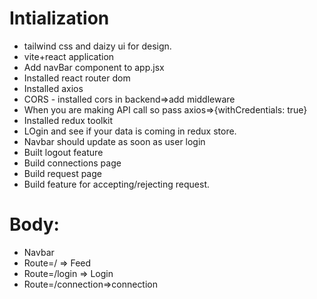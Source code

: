 # Intialization
 - tailwind css and daizy ui for design.
 - vite+react application
 - Add navBar component to app.jsx
 - Installed react router dom
 - Installed axios 
 - CORS - installed cors in backend=>add middleware
 - When you are making API call so pass axios=>{withCredentials: true}
 - Installed redux toolkit
 - LOgin and see if your data is coming in redux store.
 - Navbar should update as soon as user login
 - Built logout feature
- Build connections page
- Build request page
- Build feature for accepting/rejecting request.
# Body:
 - Navbar
 - Route=/ => Feed
 - Route=/login => Login
 - Route=/connection=>connection